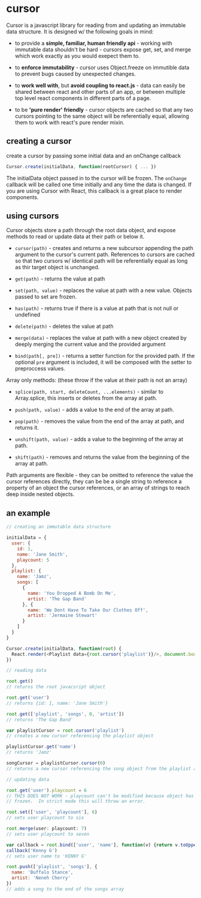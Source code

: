 cursor
======

Cursor is a javascript library for reading from and updating an immutable data
structure.  It is designed w/ the following goals in mind:


- to provide a **simple, familiar, human friendly api** - working with immutable
data shouldn't be hard - cursors expose get, set, and merge which work exactly
as you would exepect them to.

- to **enforce immutability** - cursor uses Object.freeze on immutible data to
prevent bugs caused by unexpected changes.

- to **work well with**, but **avoid coupling to react.js** - data can easily be
shared between react and other parts of an app, or between multiple top level
react components in different parts of a page.

- to be **'pure render' friendly** - cursor objects are cached so that any two
cursors pointing to the same object will be referentially equal, allowing them
to work with react's pure render mixin.



creating a cursor
-----------------

create a cursor by passing some initial data and an onChange callback

```javascript
Cursor.create(initialData, function(rootCursor) { ... })
```

The initialData object passed in to the cursor will be frozen.  The `onChange`
callback will be called one time initially and any time the data is changed.
If you are using Cursor with React, this callback is a great place to render
components.



using cursors
-------------

Cursor objects store a path through the root data object, and expose methods to
read or update data at their path or below it.

- `cursor(path)` - creates and returns a new subcursor appending the path
argument to the cursor's current path. References to cursors are cached so that
two cursors w/ identical path will be referentially equal as long as thir
target object is unchanged.

- `get(path)` - returns the value at path

- `set(path, value)` - replaces the value at path with a new value.  Objects
passed to set are frozen.

- `has(path)` - returns true if there is a value at path that is not null or
undefined

- `delete(path)` - deletes the value at path

- `merge(data)` - replaces the value at path with a new object created by deeply
merging the current value and the provided argument

- `bind(path[, pre])` - returns a setter function for the provided path.  If the
optional `pre` argument is included, it will be composed with the setter to
preproccess values.


Array only methods: (these throw if the value at their path is not an array)

- `splice(path, start, deleteCount, ...elements)` - similar to Array.splice,
this inserts or deletes from the array at path.

- `push(path, value)` - adds a value to the end of the array at path.

- `pop(path)` - removes the value from the end of the array at path, and returns
it.

- `unshift(path, value)` - adds a value to the beginning of the array at path.

- `shift(path)` - removes and returns the value from the beginning of the array
at path.



Path arguments are flexible - they can be omitted to reference the value the
cursor references directly, they can be be a single string to reference a
property of an object the cursor references, or an array of strings to reach
deep inside nested objects.



an example
----------

```javascript
// creating an immutable data structure

initialData = {
  user: {
    id: 1,
    name: 'Jane Smith',
    playcount: 5
  },
  playlist: {
    name: 'Jamz',
    songs: [
      {
        name: 'You Dropped A Bomb On Me',
        artist: 'The Gap Band'
      }, {
        name: 'We Dont Have To Take Our Clothes Off',
        artist: 'Jermaine Stewart'
      }
    ]
  }
}

Cursor.create(initialData, function(root) {
  React.render(<Playlist data={root.cursor('playlist')}/>, document.body)
})
```


```javascript
// reading data

root.get()
// returns the root javacsript object

root.get('user')
// returns {id: 1, name: 'Jane Smith'}

root.get(['playlist', 'songs', 0, 'artist'])
// returns 'The Gap Band'

var playlistCursor = root.cursor('playlist')
// creates a new cursor referencing the playlist object

playlistCursor.get('name')
// returns 'Jamz'

songCursor = playlistCursor.cursor(0)
// returns a new cursor referencing the song object from the playlist at index 0
```


```javascript
// updating data

root.get('user').playcount = 6
// THIS DOES NOT WORK - playcount can't be modified because object has been
// frozen.  In strict mode this will throw an error.

root.set(['user', 'playcount'], 6)
// sets user playcount to six

root.merge(user: playcount: 7)
// sets user playcount to seven

var callback = root.bind(['user', 'name'], function(v) {return v.toUpperCase()})
callback('Kenny G')
// sets user name to 'KENNY G'

root.push(['playlist', 'songs'], {
  name: 'Buffalo Stance',
  artist: 'Neneh Cherry'
})
// adds a song to the end of the songs array
```
